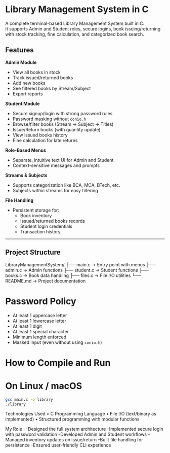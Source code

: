 # Library Management System in C

A complete terminal-based Library Management System built in C.  
It supports Admin and Student roles, secure logins, book issuing/returning with stock tracking, fine calculation, and categorized book search.


##  Features

 **Admin Module**
- View all books in stock
- Track issued/returned books
- Add new books
- See filtered books by Stream/Subject
- Export reports

 **Student Module**
- Secure signup/login with strong password rules
- Password masking without `conio.h`
- Browse/filter books (Stream → Subject → Titles)
- Issue/Return books (with quantity update)
- View issued books history
- Fine calculation for late returns

 **Role-Based Menus**
- Separate, intuitive text UI for Admin and Student
- Context-sensitive messages and prompts

 **Streams & Subjects**
- Supports categorization like BCA, MCA, BTech, etc.
- Subjects within streams for easy filtering

 **File Handling**
- Persistent storage for:
  - Book inventory
  - Issued/returned books records
  - Student login credentials
  - Transaction history

---

##  Project Structure

LibraryManagementSystem/
├── main.c             → Entry point with menus
├── admin.c            → Admin functions
├── student.c          → Student functions
├── books.c            → Book data handling
├── files.c            → File I/O utilities
└── README.md          → Project documentation


# Password Policy

- At least 1 uppercase letter
- At least 1 lowercase letter
- At least 1 digit
- At least 1 special character
- Minimum length enforced
- Masked input (even without using `conio.h`)


# How to Compile and Run

# On Linux / macOS
```bash
gcc main.c -o library
./library
```


Technologies Used
	•	C Programming Language
	•	File I/O (text/binary as implemented)
	•	Structured programming with modular functions

My Role : 
-Designed the full system architecture
-Implemented secure login with password validation
-Developed Admin and Student workflows
-Managed inventory updates on issue/return
-Built file handling for persistence
-Ensured user-friendly CLI experience
